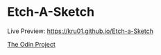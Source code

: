 # Etch-A-Sketch
Live Preview: https://kru01.github.io/Etch-a-Sketch

[The Odin Project](https://www.theodinproject.com/paths/foundations/courses/foundations/lessons/etch-a-sketch-project)
